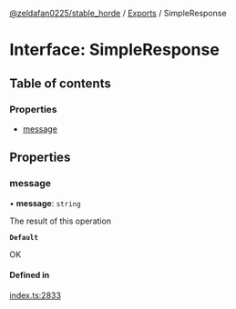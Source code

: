 [@zeldafan0225/stable_horde](../README.md) / [Exports](../modules.md) / SimpleResponse

# Interface: SimpleResponse

## Table of contents

### Properties

- [message](SimpleResponse.md#message)

## Properties

### message

• **message**: `string`

The result of this operation

**`Default`**

OK

#### Defined in

[index.ts:2833](https://github.com/ZeldaFan0225/stable_horde/blob/c25ea19/index.ts#L2833)
